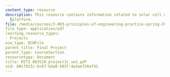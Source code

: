 ```yaml
---
content_type: resource
description: This resource contains information related to solar cell design and manufacturing
  [platform.
file: /media/courses/3-003-principles-of-engineering-practice-spring-2010/88cf815cbc67bda858374a3aef26af41_MIT3_003S10_project1C_sw1.pdf
file_type: application/pdf
learning_resource_types:
- Projects
ocw_type: OCWFile
parent_title: Final Project
parent_type: CourseSection
resourcetype: Document
title: MIT3_003S10_project1C_sw1.pdf
uid: 88cf815c-bc67-bda8-5837-4a3aef26af41
---
```

